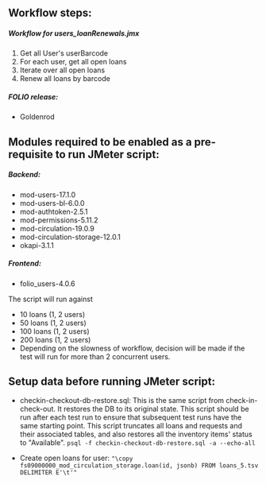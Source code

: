 ## Workflow steps:
##### Workflow for users_loanRenewals.jmx
1. Get all User's userBarcode
2. For each user, get all open loans
3. Iterate over all open loans
4. Renew all loans by barcode

##### FOLIO release:
- Goldenrod

## Modules required to be enabled as a pre-requisite to run JMeter script:
##### Backend:
- mod-users-17.1.0
- mod-users-bl-6.0.0
- mod-authtoken-2.5.1
- mod-permissions-5.11.2
- mod-circulation-19.0.9
- mod-circulation-storage-12.0.1
- okapi-3.1.1

##### Frontend:
- folio_users-4.0.6

The script will run against 
- 10 loans (1, 2 users)
- 50 loans (1, 2 users)
- 100 loans (1, 2 users)
- 200 loans (1, 2 users)
- Depending on the slowness of workflow, decision will be made if the test will run for more than 2 concurrent users.

## Setup data before running JMeter script:
- checkin-checkout-db-restore.sql:
This is the same script from check-in-check-out. It restores the DB to its original state. This script should be run after each test run to ensure that subsequent test runs have the same starting point. This script truncates all loans and requests and their associated tables, and also restores all the inventory items' status to "Available".
`psql -f checkin-checkout-db-restore.sql -a --echo-all`

- Create open loans for user:
`"\copy fs09000000_mod_circulation_storage.loan(id, jsonb) FROM loans_5.tsv DELIMITER E'\t'"`
